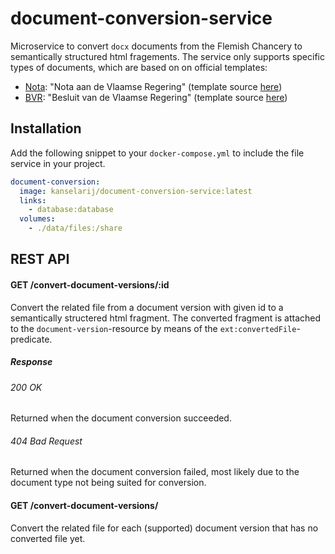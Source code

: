 # document-conversion-service
Microservice to convert `docx` documents from the Flemish Chancery to semantically structured html fragements.
The service only supports specific types of documents, which are based on on official templates:
- [Nota](https://github.com/kanselarij-vlaanderen/kaleidos-data/blob/1e3074bc0392d50377c6bc9e9d5ea06f15cbe3c5/document-types.ttl#L6): "Nota aan de Vlaamse Regering" (template source [here](https://overheid.vlaanderen.be/regelgeving/wetgevingstechniek/voorbeeld-modellen-nota/mededeling/verslag-aan-de-regering))
- [BVR](https://github.com/kanselarij-vlaanderen/kaleidos-data/blob/4a889483ac12f40ba12fa4611de41beb429744d1/document-types.ttl#L55): "Besluit van de Vlaamse Regering" (template source [here](https://overheid.vlaanderen.be/1-opmaak-ontwerp-dossier))



## Installation
Add the following snippet to your `docker-compose.yml` to include the file service in your project.

```yaml
document-conversion:
  image: kanselarij/document-conversion-service:latest
  links:
    - database:database
  volumes:
    - ./data/files:/share
```

## REST API

#### GET /convert-document-versions/:id
Convert the related file from a document version with given id to a semantically structered html fragment. The converted fragment is attached to the `document-version`-resource by means of the `ext:convertedFile`-predicate.

##### Response
###### 200 OK
Returned when the document conversion succeeded.

###### 404 Bad Request
Returned when the document conversion failed, most likely due to the document type not being suited for conversion.

#### GET /convert-document-versions/
Convert the related file for each (supported) document version that has no converted file yet.
